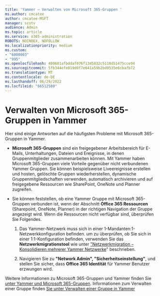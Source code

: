 ```yaml
---
title: 'Yammer – Verwalten von Microsoft 365-Gruppen '
ms.author: cmcatee
author: cmcatee-MSFT
manager: scotv
audience: Admin
ms.topic: article
ms.service: o365-administration
ROBOTS: NOINDEX, NOFOLLOW
ms.localizationpriority: medium
ms.custom:
- "6000003"
- "995"
ms.openlocfilehash: 480681afbddaf076f13d5832c5118d51475cce94
ms.sourcegitcommit: 5fb344efe019d0f7e641a59b2bd0535e6cbafb72
ms.translationtype: MT
ms.contentlocale: de-DE
ms.lasthandoff: 06/29/2022
ms.locfileid: "66512580"
---
```

# <a name="manage-microsoft-365-groups-in-yammer"></a>Verwalten von Microsoft 365-Gruppen in Yammer

Hier sind einige Antworten auf die häufigsten Probleme mit Microsoft 365-Gruppen in Yammer.

* **Microsoft 365-Gruppen** sind ein freigegebener Arbeitsbereich für E-Mails, Unterhaltungen, Dateien und Ereignisse, in denen Gruppenmitglieder zusammenarbeiten können. Mit Yammer haben Microsoft 365-Gruppen viele Vorteile gegenüber nicht verbundenen Yammer Gruppen. Sie können beispielsweise Liveereignisse erstellen und hosten, gelöschte Gruppen wiederherstellen, dynamische Gruppenmitgliedschaften verwenden, automatisch archivieren und auf freigegebene Ressourcen wie SharePoint, OneNote und Planner zugreifen.

* Sie können feststellen, ob eine Yammer Gruppe mit Microsoft 365-Gruppen verbunden ist, wenn der Abschnitt **Office 365 Ressourcen** (Sharepoint, OneNote, Planner) in der richtigen Navigation der Gruppe angezeigt wird. Wenn die Ressourcen nicht verfügbar sind, überprüfen Sie Folgendes.

  1. Das Yammer-Netzwerk muss sich in einer 1-Mandanten:1-Netzwerkkonfiguration befinden. um zu überprüfen, ob Sie sich in einer 1:1-Konfiguration befinden, verwenden Sie das **Netzwerkmigrationstool** wie unter ["Netzwerkmigration – Konsolidieren mehrerer Yammer Netzwerke](https://docs.microsoft.com/yammer/configure-your-yammer-network/consolidate-multiple-yammer-networks)" beschrieben.

  2. Navigieren Sie zu **"Network Admin", "Sicherheitseinstellung"**, und stellen Sie sicher, dass **Office 365 Identität** für Yammer Benutzer erzwungen wird.

Weitere Informationen zu Microsoft 365-Gruppen und Yammer finden Sie [unter Yammer und Microsoft 365-Gruppen](https://docs.microsoft.com/yammer/manage-yammer-groups/yammer-and-office-365-groups). Informationen zum Verwalten einer Gruppe finden [Sie unter Verwalten einer Gruppe in Yammer](https://support.office.com/article/Manage-a-group-in-Yammer-6e05c6d6-5548-4c88-89cd-e6757a514ef2)
